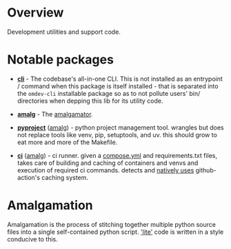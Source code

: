 # Overview

Development utilities and support code.

# Notable packages

- **[cli](cli)** - The codebase's all-in-one CLI. This is not installed as an entrypoint / command when this package is
  itself installed - that is separated into the `omdev-cli` installable package so as to not pollute users' bin/
  directories when depping this lib for its utility code.

- **[amalg](amalg)** - The [amalgamator](#amalgamation).

- **[pyproject](pyproject)** ([amalg](scripts/pyproject.py)) - python project management tool. wrangles but does not
  replace tools like venv, pip, setuptools, and uv. this should grow to eat more and more of the Makefile.

- **[ci](ci)** ([amalg](scripts/ci.py)) - ci runner. given a [compose.yml](https://github.com/wrmsr/omlish/blob/master/docker/compose.yml)
  and requirements.txt files, takes care of building and caching of containers and venvs and execution of required ci
  commands. detects and [natively uses](ci/github/api/v2) github-action's caching system.

# Amalgamation

Amalgamation is the process of stitching together multiple python source files into a single self-contained python
script. ['lite'](https://github.com/wrmsr/omlish/blob/master/omlish#lite-code) code is written in a style conducive to
this.
